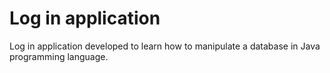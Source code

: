 # Log in application
Log in application developed to learn how to manipulate a database in Java programming language.
